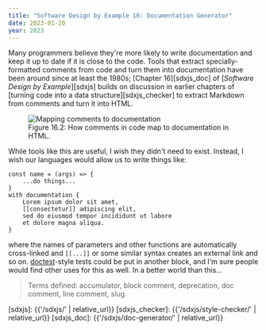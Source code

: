 ```yaml
---
title: "Software Design by Example 16: Documentation Generator"
date: 2023-01-20
year: 2023
---
```


Many programmers believe they're more likely to write documentation and keep it up to date
if it is close to the code.
Tools that extract specially-formatted comments from code and turn them into documentation
have been around since at least the 1980s;
[Chapter 16][sdxjs_doc] of [*Software Design by Example*][sdxjs]
builds on discussion in earlier chapters of [turning code into a data structure][sdxjs_checker]
to extract Markdown from comments and turn it into HTML.

<figure id="doc-generator-mapping">
  <img src="{{'/sdxjs/doc-generator/mapping.svg' | relative_url}}" alt="Mapping comments to documentation"/>
  <figcaption>Figure 16.2: How comments in code map to documentation in HTML.</figcaption>
</figure>

While tools like this are useful,
I wish they didn't need to exist.
Instead,
I wish our languages would allow us to write things like:

```
const name = (args) => {
    ...do things...
}
with documentation {
    Lorem ipsum dolor sit amet,
    [[consectetur]] adipiscing elit,
    sed do eiusmod tempor incididunt ut labore
    et dolore magna aliqua.
}
```

where the names of parameters and other functions are automatically cross-linked
and `[[...]]` or some similar syntax creates an external link and so on.
[doctest][doctest]-style tests could be put in another block,
and I'm sure people would find other uses for this as well.
In a better world than this…

> Terms defined: accumulator, block comment, deprecation, doc comment, line comment, slug.

[doctest]: https://docs.python.org/3/library/doctest.html
[sdxjs]: {{'/sdxjs/' | relative_url}}
[sdxjs_checker]: {{'/sdxjs/style-checker/' | relative_url}}
[sdxjs_doc]: {{'/sdxjs/doc-generator/' | relative_url}}

